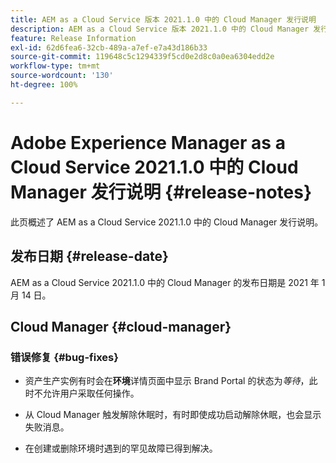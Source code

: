 ```yaml
---
title: AEM as a Cloud Service 版本 2021.1.0 中的 Cloud Manager 发行说明
description: AEM as a Cloud Service 版本 2021.1.0 中的 Cloud Manager 发行说明
feature: Release Information
exl-id: 62d6fea6-32cb-489a-a7ef-e7a43d186b33
source-git-commit: 119648c5c1294339f5cd0e2d8c0a0ea6304edd2e
workflow-type: tm+mt
source-wordcount: '130'
ht-degree: 100%

---
```


# Adobe Experience Manager as a Cloud Service 2021.1.0 中的 Cloud Manager 发行说明 {#release-notes}

此页概述了 AEM as a Cloud Service 2021.1.0 中的 Cloud Manager 发行说明。

## 发布日期 {#release-date}

AEM as a Cloud Service 2021.1.0 中的 Cloud Manager 的发布日期是 2021 年 1 月 14 日。

## Cloud Manager {#cloud-manager}

### 错误修复  {#bug-fixes}

* 资产生产实例有时会在&#x200B;**环境**&#x200B;详情页面中显示 Brand Portal 的状态为&#x200B;*等待*，此时不允许用户采取任何操作。

* 从 Cloud Manager 触发解除休眠时，有时即使成功启动解除休眠，也会显示失败消息。

* 在创建或删除环境时遇到的罕见故障已得到解决。
